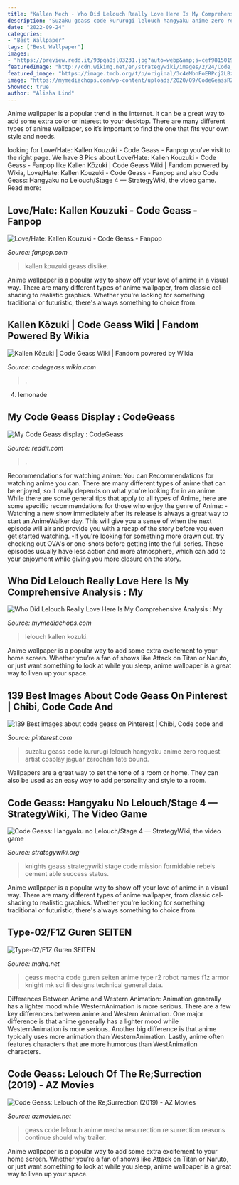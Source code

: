 ```yaml
---
title: "Kallen Mech - Who Did Lelouch Really Love Here Is My Comprehensive Analysis : My"
description: "Suzaku geass code kururugi lelouch hangyaku anime zero request artist cosplay jaguar zerochan fate bound"
date: "2022-09-24"
categories:
- "Best Wallpaper"
tags: ["Best Wallpaper"]
images:
- "https://preview.redd.it/93pqa0sl03231.jpg?auto=webp&amp;s=cef9815019a46c24b48aac3479f3a06d0bbca9e3"
featuredImage: "http://cdn.wikimg.net/en/strategywiki/images/2/24/Code_Geass_HnL_Stage_4_black_knights.png"
featured_image: "https://image.tmdb.org/t/p/original/3c4eMbnFoERPcj2LBzjnZcNiJBK.jpg"
image: "https://mymediachops.com/wp-content/uploads/2020/09/CodeGeassR2Episode17m24s.jpeg"
ShowToc: true
author: "Alisha Lind"
---
```



Anime wallpaper is a popular trend in the internet. It can be a great way to add some extra color or interest to your desktop. There are many different types of anime wallpaper, so it’s important to find the one that fits your own style and needs.

	

		
looking for Love/Hate: Kallen Kouzuki - Code Geass - Fanpop you've visit to the right page. We have 8 Pics about Love/Hate: Kallen Kouzuki - Code Geass - Fanpop like Kallen Kōzuki | Code Geass Wiki | Fandom powered by Wikia, Love/Hate: Kallen Kouzuki - Code Geass - Fanpop and also Code Geass: Hangyaku no Lelouch/Stage 4 — StrategyWiki, the video game. Read more:
		
    
## Love/Hate: Kallen Kouzuki - Code Geass - Fanpop

<img loading=lazy src="http://images6.fanpop.com/image/polls/1363000/1363903_1397495905723_full.jpg?v=1397496012" onerror="this.onerror=null;this.src='https://tse3.mm.bing.net/th?id=OIP.WqhcInwTN5Awm1bgJc0NHAHaEK&amp;pid=15.1';" alt="Love/Hate: Kallen Kouzuki - Code Geass - Fanpop">

_Source: fanpop.com_

>kallen kouzuki geass dislike. 

	

Anime wallpaper is a popular way to show off your love of anime in a visual way. There are many different types of anime wallpaper, from classic cel-shading to realistic graphics. Whether you're looking for something traditional or futuristic, there's always something to choice from.

    
## Kallen Kōzuki | Code Geass Wiki | Fandom Powered By Wikia

<img loading=lazy src="http://vignette3.wikia.nocookie.net/codegeass/images/e/e5/Kallen_Kozuki.jpg/revision/latest?cb=20120209143308" onerror="this.onerror=null;this.src='https://tse4.mm.bing.net/th?id=OIP.y7ryt-JVf9xWavPpH_3hdwHaEK&amp;pid=15.1';" alt="Kallen Kōzuki | Code Geass Wiki | Fandom powered by Wikia">

_Source: codegeass.wikia.com_

>. 

	

4. lemonade 

    
## My Code Geass Display : CodeGeass

<img loading=lazy src="https://preview.redd.it/93pqa0sl03231.jpg?auto=webp&amp;s=cef9815019a46c24b48aac3479f3a06d0bbca9e3" onerror="this.onerror=null;this.src='https://tse3.mm.bing.net/th?id=OIP.Zi3G3cl5KQohY2Lr5JoX_wHaFB&amp;pid=15.1';" alt="My Code Geass display : CodeGeass">

_Source: reddit.com_

>. 

	

Recommendations for watching anime: You can
Recommendations for watching anime you can. There are many different types of anime that can be enjoyed, so it really depends on what you're looking for in an anime. While there are some general tips that apply to all types of Anime, here are some specific recommendations for those who enjoy the genre of Anime: 
-Watching a new show immediately after its release is always a great way to start an AnimeWalker day. This will give you a sense of when the next episode will air and provide you with a recap of the story before you even get started watching. 
-If you're looking for something more drawn out, try checking out OVA's or one-shots before getting into the full series. These episodes usually have less action and more atmosphere, which can add to your enjoyment while giving you more closure on the story.

    
## Who Did Lelouch Really Love Here Is My Comprehensive Analysis : My

<img loading=lazy src="https://mymediachops.com/wp-content/uploads/2020/09/CodeGeassR2Episode17m24s.jpeg" onerror="this.onerror=null;this.src='https://tse1.mm.bing.net/th?id=OIP.N5K0fle3FXOGZzzaPs3ykwHaE8&amp;pid=15.1';" alt="Who Did Lelouch Really Love Here Is My Comprehensive Analysis : My">

_Source: mymediachops.com_

>lelouch kallen kozuki. 

	

Anime wallpaper is a popular way to add some extra excitement to your home screen. Whether you’re a fan of shows like Attack on Titan or Naruto, or just want something to look at while you sleep, anime wallpaper is a great way to liven up your space.

    
## 139 Best Images About Code Geass On Pinterest | Chibi, Code Code And

<img loading=lazy src="https://s-media-cache-ak0.pinimg.com/736x/30/62/3b/30623bf7393c30fdf0fb4e24c9c0c0be.jpg" onerror="this.onerror=null;this.src='https://tse3.mm.bing.net/th?id=OIP.IUHFGn2PELOsRGPyib_sDwHaFj&amp;pid=15.1';" alt="139 Best images about code geass on Pinterest | Chibi, Code code and">

_Source: pinterest.com_

>suzaku geass code kururugi lelouch hangyaku anime zero request artist cosplay jaguar zerochan fate bound. 

	

Wallpapers are a great way to set the tone of a room or home. They can also be used as an easy way to add personality and style to a room.

    
## Code Geass: Hangyaku No Lelouch/Stage 4 — StrategyWiki, The Video Game

<img loading=lazy src="http://cdn.wikimg.net/en/strategywiki/images/2/24/Code_Geass_HnL_Stage_4_black_knights.png" onerror="this.onerror=null;this.src='https://tse4.mm.bing.net/th?id=OIP.nyvM1t5XZzayInXffjYp6QAAAA&amp;pid=15.1';" alt="Code Geass: Hangyaku no Lelouch/Stage 4 — StrategyWiki, the video game">

_Source: strategywiki.org_

>knights geass strategywiki stage code mission formidable rebels cement able success status. 

	

Anime wallpaper is a popular way to show off your love of anime in a visual way. There are many different types of anime wallpaper, from classic cel-shading to realistic graphics. Whether you're looking for something traditional or futuristic, there's always something to choice from.

    
## Type-02/F1Z Guren SEITEN

<img loading=lazy src="http://mahq.net/mecha/codegeass/geass-r2/type-02f1z.jpg" onerror="this.onerror=null;this.src='https://tse2.mm.bing.net/th?id=OIP.8mBCR5jcprcEBHBN0HeNGAHaHU&amp;pid=15.1';" alt="Type-02/F1Z Guren SEITEN">

_Source: mahq.net_

>geass mecha code guren seiten anime type r2 robot names f1z armor knight mk sci fi designs technical general data. 

	

Differences Between Anime and Western Animation: Animation generally has a lighter mood while WesternAnimation is more serious.
There are a few key differences between anime and Western Animation. One major difference is that anime generally has a lighter mood while WesternAnimation is more serious. Another big difference is that anime typically uses more animation than WesternAnimation. Lastly, anime often features characters that are more humorous than WestAnimation characters.

    
## Code Geass: Lelouch Of The Re;Surrection (2019) - AZ Movies

<img loading=lazy src="https://image.tmdb.org/t/p/original/3c4eMbnFoERPcj2LBzjnZcNiJBK.jpg" onerror="this.onerror=null;this.src='https://tse2.mm.bing.net/th?id=OIP.94rAY_ycv6AqatgD_6mNGQHaEK&amp;pid=15.1';" alt="Code Geass: Lelouch of the Re;Surrection (2019) - AZ Movies">

_Source: azmovies.net_

>geass code lelouch anime mecha resurrection re surrection reasons continue should why trailer. 

	

Anime wallpaper is a popular way to add some extra excitement to your home screen. Whether you’re a fan of shows like Attack on Titan or Naruto, or just want something to look at while you sleep, anime wallpaper is a great way to liven up your space.

